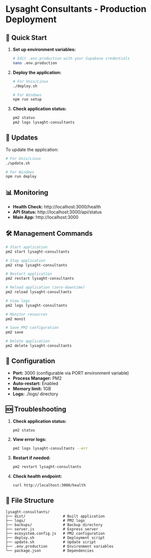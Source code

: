 # Lysaght Consultants - Production Deployment

## 🚀 Quick Start

1. **Set up environment variables:**
   ```bash
   # Edit .env.production with your Supabase credentials
   nano .env.production
   ```

2. **Deploy the application:**
   ```bash
   # For Unix/Linux
   ./deploy.sh
   
   # For Windows
   npm run setup
   ```

3. **Check application status:**
   ```bash
   pm2 status
   pm2 logs lysaght-consultants
   ```

## 🔄 Updates

To update the application:
```bash
# For Unix/Linux
./update.sh

# For Windows
npm run deploy
```

## 📊 Monitoring

- **Health Check:** http://localhost:3000/health
- **API Status:** http://localhost:3000/api/status
- **Main App:** http://localhost:3000

## 🛠️ Management Commands

```bash
# Start application
pm2 start lysaght-consultants

# Stop application
pm2 stop lysaght-consultants

# Restart application
pm2 restart lysaght-consultants

# Reload application (zero-downtime)
pm2 reload lysaght-consultants

# View logs
pm2 logs lysaght-consultants

# Monitor resources
pm2 monit

# Save PM2 configuration
pm2 save

# Delete application
pm2 delete lysaght-consultants
```

## 🔧 Configuration

- **Port:** 3000 (configurable via PORT environment variable)
- **Process Manager:** PM2
- **Auto-restart:** Enabled
- **Memory limit:** 1GB
- **Logs:** ./logs/ directory

## 🆘 Troubleshooting

1. **Check application status:**
   ```bash
   pm2 status
   ```

2. **View error logs:**
   ```bash
   pm2 logs lysaght-consultants --err
   ```

3. **Restart if needed:**
   ```bash
   pm2 restart lysaght-consultants
   ```

4. **Check health endpoint:**
   ```bash
   curl http://localhost:3000/health
   ```

## 📁 File Structure

```
lysaght-consultants/
├── dist/                 # Built application
├── logs/                 # PM2 logs
├── backups/              # Backup directory
├── server.js             # Express server
├── ecosystem.config.js   # PM2 configuration
├── deploy.sh             # Deployment script
├── update.sh             # Update script
├── .env.production       # Environment variables
└── package.json          # Dependencies
```
